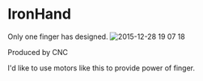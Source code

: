 # IronHand 

Only one finger has designed.
![2015-12-28 19 07 18](https://cloud.githubusercontent.com/assets/12403337/12017920/994aeadc-ad97-11e5-8530-cd7fb4ab9b38.png)


Produced by CNC

I'd like to use motors like this to provide power of finger. 
